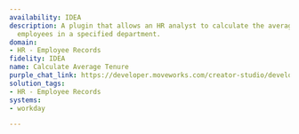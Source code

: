 ```yaml
---
availability: IDEA
description: A plugin that allows an HR analyst to calculate the average tenure of
  employees in a specified department.
domain:
- HR - Employee Records
fidelity: IDEA
name: Calculate Average Tenure
purple_chat_link: https://developer.moveworks.com/creator-studio/developer-tools/purple-chat/?conversation=%7B%22startTimestamp%22%3A%2211%3A43+AM%22%2C%22messages%22%3A%5B%7B%22parts%22%3A%5B%7B%22richText%22%3A%22What%E2%80%99s+the+average+tenure+in+Sales%3F%22%7D%5D%2C%22role%22%3A%22user%22%7D%2C%7B%22parts%22%3A%5B%7B%22reasoningSteps%22%3A%5B%7B%22richText%22%3A%22Searching+for+departments+matching+%27Sales%27+in+%3Cb%3EWorkday%3C%2Fb%3E.%22%2C%22status%22%3A%22pending%22%7D%2C%7B%22richText%22%3A%22Found+3+matching+departments.%22%2C%22status%22%3A%22success%22%7D%5D%7D%2C%7B%22richText%22%3A%22%3Cp%3EI+found+a+few+departments+with+%27Sales%27+in+the+name.+Which+one+are+you+interested+in%3F%3C%2Fp%3E%22%7D%2C%7B%22buttons%22%3A%5B%7B%22buttonText%22%3A%22Sales+-+US%22%2C%22style%22%3A%22outlined%22%7D%2C%7B%22buttonText%22%3A%22Sales+-+EMEA%22%2C%22style%22%3A%22outlined%22%7D%2C%7B%22buttonText%22%3A%22All+Sales+Departments%22%2C%22style%22%3A%22outlined%22%7D%5D%7D%5D%2C%22role%22%3A%22assistant%22%7D%2C%7B%22parts%22%3A%5B%7B%22richText%22%3A%22Sales+-+US%22%7D%5D%2C%22role%22%3A%22user%22%7D%2C%7B%22parts%22%3A%5B%7B%22reasoningSteps%22%3A%5B%7B%22richText%22%3A%22Running+report+in+%3Cb%3EWorkday%3C%2Fb%3E+to+calculate+average+tenure+for+the+%27Sales+-+US%27+department.%22%2C%22status%22%3A%22pending%22%7D%2C%7B%22richText%22%3A%22Report+complete.%22%2C%22status%22%3A%22success%22%7D%5D%7D%2C%7B%22richText%22%3A%22%3Cp%3EThe+average+tenure+for+the+%3Cb%3ESales+-+US%3C%2Fb%3E+department+is+5.2+years.%3C%2Fp%3E%22%7D%2C%7B%22citations%22%3A%5B%7B%22citationTitle%22%3A%22Average+Tenure+-+Sales+US%22%2C%22connectorName%22%3A%22workday%22%7D%5D%7D%5D%2C%22role%22%3A%22assistant%22%7D%5D%7D
solution_tags:
- HR - Employee Records
systems:
- workday

---
```

